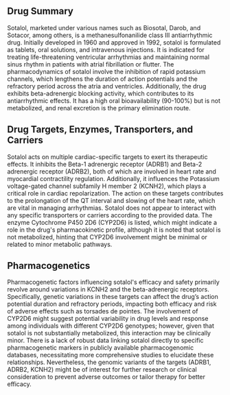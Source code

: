 ## Drug Summary
Sotalol, marketed under various names such as Biosotal, Darob, and Sotacor, among others, is a methanesulfonanilide class III antiarrhythmic drug. Initially developed in 1960 and approved in 1992, sotalol is formulated as tablets, oral solutions, and intravenous injections. It is indicated for treating life-threatening ventricular arrhythmias and maintaining normal sinus rhythm in patients with atrial fibrillation or flutter. The pharmacodynamics of sotalol involve the inhibition of rapid potassium channels, which lengthens the duration of action potentials and the refractory period across the atria and ventricles. Additionally, the drug exhibits beta-adrenergic blocking activity, which contributes to its antiarrhythmic effects. It has a high oral bioavailability (90-100%) but is not metabolized, and renal excretion is the primary elimination route.

## Drug Targets, Enzymes, Transporters, and Carriers
Sotalol acts on multiple cardiac-specific targets to exert its therapeutic effects. It inhibits the Beta-1 adrenergic receptor (ADRB1) and Beta-2 adrenergic receptor (ADRB2), both of which are involved in heart rate and myocardial contractility regulation. Additionally, it influences the Potassium voltage-gated channel subfamily H member 2 (KCNH2), which plays a critical role in cardiac repolarization. The action on these targets contributes to the prolongation of the QT interval and slowing of the heart rate, which are vital in managing arrhythmias. Sotalol does not appear to interact with any specific transporters or carriers according to the provided data. The enzyme Cytochrome P450 2D6 (CYP2D6) is listed, which might indicate a role in the drug's pharmacokinetic profile, although it is noted that sotalol is not metabolized, hinting that CYP2D6 involvement might be minimal or related to minor metabolic pathways.

## Pharmacogenetics
Pharmacogenetic factors influencing sotalol's efficacy and safety primarily revolve around variations in KCNH2 and the beta-adrenergic receptors. Specifically, genetic variations in these targets can affect the drug’s action potential duration and refractory periods, impacting both efficacy and risk of adverse effects such as torsades de pointes. The involvement of CYP2D6 might suggest potential variability in drug levels and response among individuals with different CYP2D6 genotypes; however, given that sotalol is not substantially metabolized, this interaction may be clinically minor. There is a lack of robust data linking sotalol directly to specific pharmacogenetic markers in publicly available pharmacogenomic databases, necessitating more comprehensive studies to elucidate these relationships. Nevertheless, the genomic variants of the targets (ADRB1, ADRB2, KCNH2) might be of interest for further research or clinical consideration to prevent adverse outcomes or tailor therapy for better efficacy.